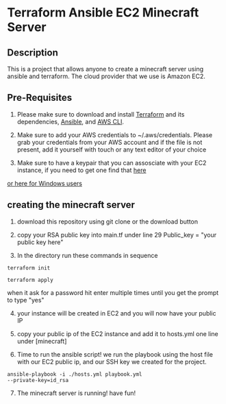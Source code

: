 # Terraform Ansible EC2 Minecraft Server

## Description
This is a project that allows anyone to create a minecraft server using ansible and terraform. The cloud provider that we use is Amazon EC2.

## Pre-Requisites
1. Please make sure to download and install [Terraform](https://www.terraform.io/) and its dependencies, [Ansible](https://www.ansible.com/), and [AWS CLI](https://aws.amazon.com/cli/).

2. Make sure to add your AWS credentials to ~/.aws/credentials. Please grab your credentials from your AWS account and if the file is not present, add it yourself with touch or any text editor of your choice

3. Make sure to have a keypair that you can assosciate with your EC2 instance, if you need to get one find that [here](https://www.digitalocean.com/community/tutorials/how-to-create-ssh-keys-with-openssh-on-macos-or-linux)

 [or here for Windows users](https://www.puttygen.com/)

## creating the minecraft server

1. download this repository using git clone or the download button

2. copy your RSA public key into main.tf under line 29 Public_key = "your public key here"

3. In the directory run these commands in sequence
 
 <code>terraform init</code>
 
 <code>terraform apply</code>

 when it ask for a password hit enter multiple times until you get the prompt to type "yes"

 4. your instance will be created in EC2 and you will now have your public IP

 5. copy your public ip of the EC2 instance and add it to hosts.yml one line under [minecraft]

6. Time to run the ansible script! we run the playbook using the host file with our EC2 public ip, and our SSH key we created for the project. 

<code>ansible-playbook -i ./hosts.yml playbook.yml --private-key=id_rsa</code>

7. The minecraft server is running! have fun!
